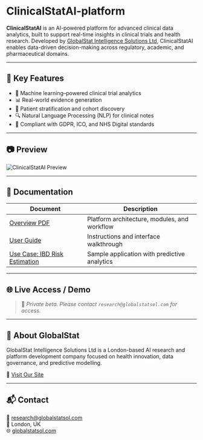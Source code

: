 # ClinicalStatAI-platform

**ClinicalStatAI** is an AI-powered platform for advanced clinical data analytics, built to support real-time insights in clinical trials and health research. Developed by [GlobalStat Intelligence Solutions Ltd](https://www.globalstatsol.com), ClinicalStatAI enables data-driven decision-making across regulatory, academic, and pharmaceutical domains.

---

## 🚀 Key Features

- 🧠 Machine learning–powered clinical trial analytics
- 📊 Real-world evidence generation
- 👥 Patient stratification and cohort discovery
- 🔍 Natural Language Processing (NLP) for clinical notes
- 🔐 Compliant with GDPR, ICO, and NHS Digital standards

---

## 📷 Preview

![ClinicalStatAI Preview](https://stai.globalstatsol.com)

---

## 📄 Documentation

| Document | Description |
|----------|-------------|
| [Overview PDF](docs/ClinicalStatAI-Overview.pdf) | Platform architecture, modules, and workflow |
| [User Guide](docs/ClinicalStatAI-UserGuide.pdf) | Instructions and interface walkthrough |
| [Use Case: IBD Risk Estimation](docs/ClinicalStatAI-IBD-UseCase.pdf) | Sample application with predictive analytics |

---

## 🌐 Live Access / Demo

> 🔐 _Private beta. Please contact `research@globalstatsol.com` for access._



---

## 🏢 About GlobalStat

GlobalStat Intelligence Solutions Ltd is a London-based AI research and platform development company focused on health innovation, data governance, and predictive modelling.

🔗 [Visit Our Site](https://www.globalstatsol.com)

---

## 📬 Contact

📧 research@globalstatsol.com  
📍 London, UK  
🌐 [globalstatsol.com](https://www.globalstatsol.com)
